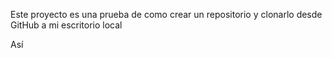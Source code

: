Este proyecto es una prueba de como crear un repositorio y clonarlo desde GitHub a mi escritorio local

Así